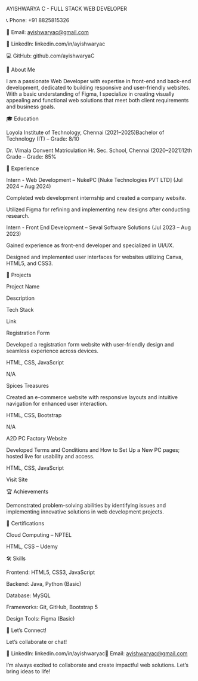 AYISHWARYA C - FULL STACK WEB DEVELOPER

📞 Phone: +91 8825815326

📧 Email: ayishwaryac@gmail.com

🔗 LinkedIn: linkedin.com/in/ayishwaryac

💻 GitHub: github.com/ayishwaryaC

🌟 About Me

I am a passionate Web Developer with expertise in front-end and back-end development, dedicated to building responsive and user-friendly websites. With a basic understanding of Figma, I specialize in creating visually appealing and functional web solutions that meet both client requirements and business goals.

🎓 Education

Loyola Institute of Technology, Chennai (2021–2025)Bachelor of Technology (IT) – Grade: 8/10

Dr. Vimala Convent Matriculation Hr. Sec. School, Chennai (2020–2021)12th Grade – Grade: 85%

💼 Experience

Intern - Web Development – NukePC [Nuke Technologies PVT LTD] (Jul 2024 – Aug 2024)

Completed web development internship and created a company website.

Utilized Figma for refining and implementing new designs after conducting research.

Intern - Front End Development – Seval Software Solutions (Jul 2023 – Aug 2023)

Gained experience as front-end developer and specialized in UI/UX.

Designed and implemented user interfaces for websites utilizing Canva, HTML5, and CSS3.

🚀 Projects

Project Name

Description

Tech Stack

Link

Registration Form

Developed a registration form website with user-friendly design and seamless experience across devices.

HTML, CSS, JavaScript

N/A

Spices Treasures

Created an e-commerce website with responsive layouts and intuitive navigation for enhanced user interaction.

HTML, CSS, Bootstrap

N/A

A2D PC Factory Website

Developed Terms and Conditions and How to Set Up a New PC pages; hosted live for usability and access.

HTML, CSS, JavaScript

Visit Site

🏆 Achievements

Demonstrated problem-solving abilities by identifying issues and implementing innovative solutions in web development projects.

📜 Certifications

Cloud Computing – NPTEL

HTML, CSS – Udemy

🛠 Skills

Frontend: HTML5, CSS3, JavaScript

Backend: Java, Python (Basic)

Database: MySQL

Frameworks: Git, GitHub, Bootstrap 5

Design Tools: Figma (Basic)

📩 Let’s Connect!

Let’s collaborate or chat!

💼 LinkedIn: linkedin.com/in/ayishwaryac📧 Email: ayishwaryac@gmail.com

I’m always excited to collaborate and create impactful web solutions. Let’s bring ideas to life!
